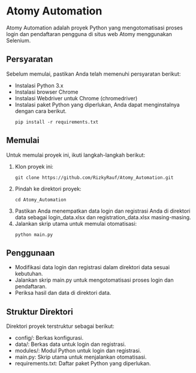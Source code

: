 # Atomy Automation
Atomy Automation adalah proyek Python yang mengotomatisasi proses login dan pendaftaran pengguna di situs web Atomy menggunakan Selenium.

## Persyaratan
Sebelum memulai, pastikan Anda telah memenuhi persyaratan berikut:
- Instalasi Python 3.x
- Instalasi browser Chrome
- Instalasi Webdriver untuk Chrome (chromedriver)
- Instalasi paket Python yang diperlukan, Anda dapat menginstalnya dengan cara berikut.
  ```
  pip install -r requirements.txt
  ```
## Memulai
Untuk memulai proyek ini, ikuti langkah-langkah berikut:
1. Klon proyek ini:
   ```
   git clone https://github.com/RizkyRauf/Atomy_Automation.git
   ```
2. Pindah ke direktori proyek:
   ```
   cd Atomy_Automation
   ```
3. Pastikan Anda menempatkan data login dan registrasi Anda di direktori data sebagai login_data.xlsx dan registration_data.xlsx masing-masing.
4. Jalankan skrip utama untuk memulai otomatisasi:
   ```
   python main.py
   ```

## Penggunaan
- Modifikasi data login dan registrasi dalam direktori data sesuai kebutuhan.
- Jalankan skrip main.py untuk mengotomatisasi proses login dan pendaftaran.
- Periksa hasil dan data di direktori data.

## Struktur Direktori
Direktori proyek terstruktur sebagai berikut:

- config/: Berkas konfigurasi.
- data/: Berkas data untuk login dan registrasi.
- modules/: Modul Python untuk login dan registrasi.
- main.py: Skrip utama untuk menjalankan otomatisasi.
- requirements.txt: Daftar paket Python yang diperlukan.

